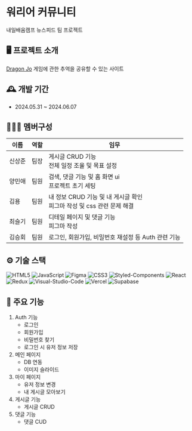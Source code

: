 # 워리어 커뮤니티

내일배움캠프 뉴스피드 팀 프로젝트

## 🖥️ 프로젝트 소개

[Dragon Jo](https://dragon-jo.vercel.app/)
게임에 관한 추억을 공유할 수 있는 사이트

## 🕰️ 개발 기간

- 2024.05.31 ~ 2024.06.07

## 🧑‍🤝‍🧑 멤버구성

| 이름   | 역할 | 임무                                                                      |
| ------ | ---- | ------------------------------------------------------------------------- |
| 신상준 | 팀장 | 게시글 CRUD 기능 <br/>전체 일정 조율 및 목표 설정                         |
| 양민애 | 팀원 | 검색, 댓글 기능 및 홈 화면 ui <br/>프로젝트 초기 세팅                     |
| 김용   | 팀원 | 내 정보 CRUD 기능 및 내 게시글 확인<br/>피그마 작성 및 css 관련 문제 해결 |
| 최슬기 | 팀원 | 디테일 페이지 및 댓글 기능 <br/> 피그마 작성                              |
| 김승회 | 팀원 | 로그인, 회원가입, 비밀번호 재설정 등 Auth 관련 기능                       |

## ⚙️ 기술 스택

![HTML5](https://img.shields.io/badge/HTML5-E34F26?style=for-the-badge&logo=html5&logoColor=white) ![JavaScript](https://img.shields.io/badge/JavaScript-323330?style=for-the-badge&logo=javascript&logoColor=F7DF1E)
![Figma](https://img.shields.io/badge/FIGMA-F24E1E?style=for-the-badge&logo=figma&logoColor=white) ![CSS3](https://img.shields.io/badge/CSS3-1572B6?style=for-the-badge&logo=css3&logoColor=white) ![Styled-Components](https://img.shields.io/badge/STYLED_COMPONENTS-DB7893?style=for-the-badge&logo=styled-components&logoColor=white)
![React](https://img.shields.io/badge/React-61DAFB?style=for-the-badge&logo=React&logoColor=white) ![Redux](https://img.shields.io/badge/Redux-764ABC?style=for-the-badge&logo=Redux&logoColor=white) ![Visual-Studio-Code](https://img.shields.io/badge/Visual_Studio_Code-5C2D91?style=for-the-badge&logo=Visual-studio-code&logoColor=white)
![Vercel](https://img.shields.io/badge/vercel-000000?style=for-the-badge&logo=vercel&logoColor=white) ![Supabase](https://img.shields.io/badge/SUPABASE-3FCF8E?style=for-the-badge&logo=supabase&logoColor=white)

## 📌 주요 기능

1. Auth 기능
   - 로그인
   - 회원가입
   - 비밀번호 찾기
   - 로그인 시 유저 정보 저장
2. 메인 페이지
   - DB 연동
   - 이미지 슬라이드
3. 마이 페이지
   - 유저 정보 변경
   - 내 게시글 모아보기
4. 게시글 기능
   - 게시글 CRUD
5. 댓글 기능
   - 댓글 CUD
